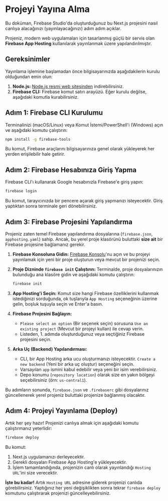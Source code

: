 # Projeyi Yayına Alma

Bu doküman, Firebase Studio'da oluşturduğunuz bu Next.js projesini nasıl canlıya alacağınızı (yayınlayacağınızı) adım adım açıklar.

Projeniz, modern web uygulamaları için tasarlanmış güçlü bir servis olan **Firebase App Hosting** kullanılarak yayınlanmak üzere yapılandırılmıştır.

## Gereksinimler

Yayınlama işlemine başlamadan önce bilgisayarınızda aşağıdakilerin kurulu olduğundan emin olun:

1.  **Node.js:** [Node.js resmi web sitesinden](https://nodejs.org/) indirebilirsiniz.
2.  **Firebase CLI:** Firebase komut satırı arayüzü. Eğer kurulu değilse, aşağıdaki komutla kurabilirsiniz.

## Adım 1: Firebase CLI Kurulumu

Terminalinizi (macOS/Linux) veya Komut İstemi/PowerShell'i (Windows) açın ve aşağıdaki komutu çalıştırın:

```bash
npm install -g firebase-tools
```

Bu komut, Firebase araçlarını bilgisayarınıza genel olarak yükleyerek her yerden erişilebilir hale getirir.

## Adım 2: Firebase Hesabınıza Giriş Yapma

Firebase CLI'ı kullanarak Google hesabınızla Firebase'e giriş yapın:

```bash
firebase login
```

Bu komut, tarayıcınızda bir pencere açarak giriş yapmanızı isteyecektir. Giriş yaptıktan sonra terminale geri dönebilirsiniz.

## Adım 3: Firebase Projesini Yapılandırma

Projeniz zaten temel Firebase yapılandırma dosyalarına (`firebase.json`, `apphosting.yaml`) sahip. Ancak, bu yerel proje klasörünü buluttaki **size ait** bir Firebase projesine bağlamanız gerekir.

1.  **Firebase Konsoluna Gidin:** [Firebase Konsolu](https://console.firebase.google.com/)'nu açın ve bu projeyi yayınlamak için yeni bir proje oluşturun veya mevcut bir projenizi seçin.

2.  **Proje Dizninde `firebase init` Çalıştırın:** Terminalde, proje dosyalarınızın bulunduğu ana klasöre gidin ve aşağıdaki komutu çalıştırın:

    ```bash
    firebase init
    ```

3.  **App Hosting'i Seçin:** Komut size hangi Firebase özelliklerini kullanmak istediğinizi sorduğunda, ok tuşlarıyla `App Hosting` seçeneğinin üzerine gelin, boşluk tuşuyla seçin ve Enter'a basın.

4.  **Firebase Projesini Bağlayın:**
    *   `Please select an option` (Bir seçenek seçin) sorusuna `Use an existing project` (Mevcut bir projeyi kullan) ile cevap verin.
    *   Listeden, 1. adımda oluşturduğunuz veya seçtiğiniz Firebase projesini seçin.

5.  **Arka Uç (Backend) Yapılandırması:**
    *   CLI, bir App Hosting arka ucu oluşturmanızı isteyecektir. `Create a new backend` (Yeni bir arka uç oluştur) seçeneğini seçin.
    *   Varsayılan `app` ismini kabul edebilir veya yeni bir isim verebilirsiniz.
    *   Depo konumu (`repository location`) olarak size en yakın bölgeyi seçebilirsiniz (örn: `us-central1`).

Bu adımların sonunda, `firebase.json` ve `.firebaserc` gibi dosyalarınız güncellenerek yerel projeniz buluttaki projenize bağlanmış olacaktır.

## Adım 4: Projeyi Yayınlama (Deploy)

Artık her şey hazır! Projenizi canlıya almak için aşağıdaki komutu çalıştırmanız yeterlidir:

```bash
firebase deploy
```

Bu komut:
1.  Next.js uygulamanızı derleyecektir.
2.  Gerekli dosyaları Firebase App Hosting'e yükleyecektir.
3.  İşlem tamamlandığında, projenizin canlı olarak yayınlandığı `Hosting URL`'ini size verecektir.

**İşte bu kadar!** Artık `Hosting URL` adresine giderek projenizi canlıda görebilirsiniz. Yaptığınız her yeni değişiklikten sonra tekrar `firebase deploy` komutunu çalıştırarak projenizi güncelleyebilirsiniz.
